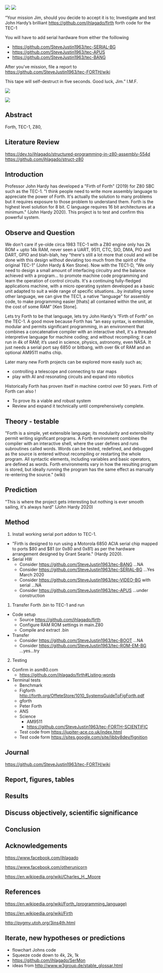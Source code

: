 ![](https://github.com/SteveJustin1963/tec-FORTH/blob/master/pics/imf-tec-1.png)
![](https://github.com/SteveJustin1963/tec-FORTH/blob/master/pics/forth3d-1.png)

“Your mission Jim, should you decide to accept it is to; 
Investigate and test John Hardy’s brilliant https://github.com/jhlagado/firth forth code for the TEC-1 

You will have to add serial hardware from either the foillowing
* https://github.com/SteveJustin1963/tec-SERIAL-BG
* https://github.com/SteveJustin1963/tec-APUS 
* https://github.com/SteveJustin1963/tec-BANG

After you've mission, file a report to https://github.com/SteveJustin1963/tec-FORTH/wiki

This tape will self-destruct in five seconds. Good luck, Jim.” I.M.F.

![](https://github.com/SteveJustin1963/tec-FORTH/blob/master/pics/smoke-tape.png)



![](https://github.com/SteveJustin1963/tec-FORTH/blob/master/forth3d-1.png)

## Abstract
Forth, TEC-1, Z80, 

## Literature Review
https://dev.to/jhlagado/structured-programming-in-z80-assembly-554d
https://github.com/jhlagado/struct-z80

## Introduction 
Professor John Hardy has developed a "Firth of Forth" (2019) for Z80 SBC such as the TEC-1. "I think people need to write more assembly language to appreciate the power of Forth. It's actually the solution to many problems but it requires exposure to those problem to understand them. Forth is the highest level solution for 8 bit. C language requires 16 bit architectures at a minimum." (John Hardy 2020). This project is to test and confirm this powerful system. 

## Observe and Question 
We don't care if ye-olde circa 1983 TEC-1 with a Z80 engine only has 2k ROM + upto 14k RAM, never seen a UART, 9511, CTC, SIO, DMA, PIO and DART, GPIO and blah-blah, hey “there's still a lot more that could and will be done with this design without deviating too much from the spirit of the original TEC-1” (John Hardy & Ken Stone). Now with the TEC1-D, “We only need to design a small amount of interfacing circuitry and the balance achieved with a program… to promote machine code programming and learn the operation of control circuits. It's a continuing fully-fledged applications machine, with a micro operating system developed as a basic unit adapted to suit a wide range of specific situations...by installing some other language, we can give the TEC1, a native "language" for assembly code, to make programming easier [thats] all contained within the unit, at the cost of some RAM” [Ken Stone]. 

Lets try Forth to be that language, lets try John Hardy's “Firth of Forth” on the TEC-1. A good move because Forth has “an easy syntax, is extensible, modular and permits significant programming, in an environment that combines a concatenative compiler with an interactive shell, it's a threaded interpretive language for machine coding; and without recompiling; it can run in 4k of RAM; it’s used in science, physics, astronomy, even NASA. It just needs a serial port say 6850 or bitbang, with over 6k of RAM and an optional AM9511 maths chip. 

Later many new Forth projects can be explored more easily such as;
* controlling a telescope and connecting to star maps
* play with AI and resonating circuits and expand into robotics 

Historically Forth has proven itself in machine control over 50 years. Firth of Forth can also !
* To prove its a viable and robust system
* Review and expand it technically until comprehensively complete.

 
## Theory - testable
"Forth is a simple, yet extensible language; its modularity and extensibility permit writing significant programs. A Forth environment combines the compiler with an interactive shell, where the user defines and runs subroutines called words. Words can be tested, redefined, and debugged as the source is entered without recompiling or restarting the whole program. All syntactic elements, including variables and basic operators, are defined as words. Forth environments vary in how the resulting program is stored, but ideally running the program has the same effect as manually re-entering the source." (wiki)


## Prediction
"This is where the project gets interesting but nothing is ever smooth sailing, it's always hard" (John Hardy 2020)

## Method 

1. Install working serial port addon to TEC-1.
* "Firth is designed to run using a Motorola 6850 ACIA serial chip mapped to ports $80 and $81 (or 0x80 and 0x81) as per the hardware arrangement designed by Grant Searle." (Hardy 2020). 
* Serial HW
  * Consider https://github.com/SteveJustin1963/tec-BANG ...NA
  * Consider https://github.com/SteveJustin1963/tec-SERIAL-BG ...Yes March 2020
  * Consider https://github.com/SteveJustin1963/tec-VIDEO-BG with serial ...NA
  * Consider https://github.com/SteveJustin1963/tec-APUS ...under construction

1. Transfer Forth .bin to TEC-1 and run
* Code setup
  * Source https://github.com/jhlagado/firth 
  * Configure RAM ROM settings in main.Z80
  * Compile and extract .bin
* Transfer
  * Consider https://github.com/SteveJustin1963/tec-BOOT ...NA
  * Consider https://github.com/SteveJustin1963/tec-ROM-EM-BG ...yes...try

2. Testing
* Confirm in asm80.com
  * https://github.com/jhlagado/firth#Listing-words
* Terminal tests
  * Benchmark 
  * Figforth http://forth.org/OffeteStore/1010_SystemsGuideToFigForth.pdf
  * gforth 
  * Peter Forth
  * ANS
  * Science 
    * AM9511 
    * https://github.com/SteveJustin1963/tec-FORTH-SCIENTIFIC
  * Test code from https://jupiter-ace.co.uk/index.html
  * Test code form https://sites.google.com/site/libby8dev/fignition

##  Journal
https://github.com/SteveJustin1963/tec-FORTH/wiki



## Report, figures, tables

## Results

## Discuss objectively, scientific significance 

## Conclusion 

## Acknowledgements

https://www.facebook.com/jhlagado

https://www.facebook.com/otherunicorn

https://en.wikipedia.org/wiki/Charles_H._Moore

## References
https://en.wikipedia.org/wiki/Forth_(programming_language)

https://en.wikipedia.org/wiki/Firth

http://pygmy.utoh.org/3ins4th.html


## Iterate, new hypotheses or predictions
* flowchart Johns code
* Squeeze code down to 4k, 2k, 1k 
* https://github.com/jhlagado/SerMon
* ideas from http://www.w3group.de/stable_glossar.html 


